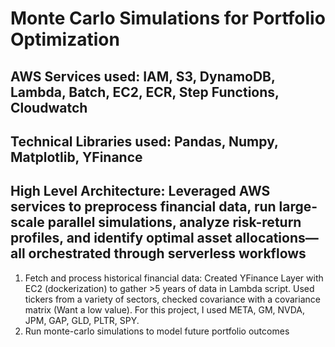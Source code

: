 # Monte Carlo Simulations for Portfolio Optimization

## AWS Services used: IAM, S3, DynamoDB, Lambda, Batch, EC2, ECR, Step Functions, Cloudwatch
## Technical Libraries used: Pandas, Numpy, Matplotlib, YFinance
## High Level Architecture: Leveraged AWS services to preprocess financial data, run large-scale parallel simulations, analyze risk-return profiles, and identify optimal asset allocations—all orchestrated through serverless workflows
1. Fetch and process historical financial data: Created YFinance Layer with EC2 (dockerization) to gather >5 years of data in Lambda script. Used tickers from a variety of sectors, checked covariance with a covariance matrix (Want a low value). For this project, I used META, GM, NVDA, JPM, GAP, GLD, PLTR, SPY. 
2. Run monte-carlo simulations to model future portfolio outcomes


